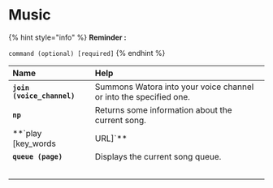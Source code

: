 # Music

{% hint style="info" %}
**Reminder :**

`command (optional) [required]`
{% endhint %}

| **Name** | Help |
| :--- | :--- |
| **`join (voice_channel)`** | Summons Watora into your voice channel or into the specified one. |
| **`np`** |  Returns some information about the current song. |
| **`play [key_words|URL]`** |  Enqueues a song with an URL or keywords. Can also enqueue a stream or a radio. |
| **`queue (page)`** |  Displays the current song queue. |
|  |  |
|  |  |
|  |  |
|  |  |
|  |  |









